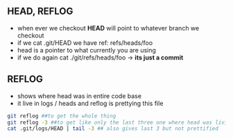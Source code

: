 ## HEAD, REFLOG

- when ever we checkout **HEAD** will point to whatever branch we checkout
- if we cat .git/HEAD we have ref: refs/heads/foo
- head is a pointer to what currently you are using 
- if we do again cat ./git/refs/heads/foo -> **its just a commit**

## REFLOG 
- shows where head was in entire code base
- it live in logs / heads and reflog is prettying this file

```bash
git reflog ##to get the whole thing 
git reflog -3 ##to get like only the last three one where head was living in
cat .git/logs/HEAD | tail -3 ## also gives last 3 but not prettified 
```